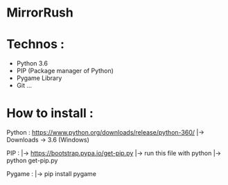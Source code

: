 # MirrorRush

# Technos : 
 - Python 3.6
 - PIP (Package manager of Python)
 - Pygame Library
 - Git ...
 
# How to install : 

  Python :
  https://www.python.org/downloads/release/python-360/
  |-> Downloads -> 3.6 (Windows)
  
  PIP : 
  |-> https://bootstrap.pypa.io/get-pip.py
  |-> run this file with python 
  |-> python get-pip.py
  
  Pygame :
  |-> pip install pygame
